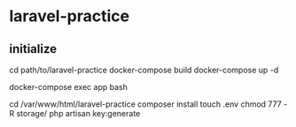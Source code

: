# laravel-practice

## initialize
cd path/to/laravel-practice
docker-compose build
docker-compose up -d

docker-compose exec app bash

cd /var/www/html/laravel-practice
composer install
touch .env
chmod 777 -R storage/
php artisan key:generate